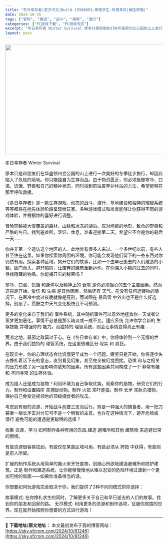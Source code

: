 ```yaml
---
title: "冬日幸存者|官方中文|Build.15568691-寒夜求生-风雪幸存|解压即撸|"
date: 2024-10-25
tags: ["冒险", "建造", "战斗", "探索", "潜行"]
categories: ["PC游戏下载", "PC游戏专区"]
excerpt: "冬日幸存者 Winter Survival 原本只是和朋友们在华盛顿州立公园的山上进行一次美好的冬季徒步旅行，却因此陷入了危险的境地。你只能独自为生存而战。由于物资匮乏，你必须抵御寒冷、口渴、饥饿、野兽和自己的精神状态，同时找到前往废弃护林站的方法，希望能够在那里呼叫救援。 《冬日幸存者》是一款生存&hellip;"
layout: post
---
```


<img class="aligncenter size-full wp-image-81216" src="https://sky.sfcrom.com/wp-content/uploads/2024/10/202410250753058.webp" alt="" width="616" height="353" />

冬日幸存者 Winter Survival

原本只是和朋友们在华盛顿州立公园的山上进行一次美好的冬季徒步旅行，却因此陷入了危险的境地。你只能独自为生存而战。由于物资匮乏，你必须抵御寒冷、口渴、饥饿、野兽和自己的精神状态，同时找到前往废弃护林站的方法，希望能够在那里呼叫救援。

《冬日幸存者》是一款生存游戏，动态的战斗、潜行、基地建设和独特的理智系统等等都将在抢先体验阶段呈现给玩家。多种游戏模式和难度能够让你获得不同的游戏体验，并根据你的喜好进行调整。

冒险穿越被大雪覆盖的森林、山脉和冰冻的湖泊。应对崎岖的地形、致命的野兽和严酷的冬日。找到避难所，烹饪、休息，准备迎接第二天。希望它不会是你的最后一天……

你并非第一个造访这个地区的人。此地曾有很多人来过。一个多世纪以前，有些人甚至住在这里。如果你探索你周围的环境，你可能会发现他们留下的一些东西对你仍然有用。探索各种区域，揭开它们的故事，比如一个由早已逝去的人们建造的小镇。破门而入，避开陷阱，让废弃的建筑重新运作。在你深入小镇的过去的同时，寻找隐藏的物品。你能揭开它的秘密吗？

寒冷、口渴、饥饿 和身体以及精神上的 衰竭 是你必须担心的五个主要因素。然而这只是开始。受伤 和 生病 是其他因素，然后还有 天气。在没有任何遮蔽物的情况下，在寒冷中度过夜晚就像是死刑，而试图在 暴风雪 中外出也不是什么好选择。别忘了，荒野之中天气变化极快且不可预测。

更多的变化来自于我们的 事件系统，其中随机事件可以意外地拯救你一天或者让噩梦更加恶化。事情不必总是那么暗淡或一成不变。适应系统 允许你学会新的 生存技能 并增强你的 能力。而独特的 理智系统，则会让事情变得真正有趣……

荒凉之地，最邪之敌莫过于心。在《冬日幸存者》中，你将体验到一个无情的世界，由于我们独特的 理智系统，在这里很难区分 现实 和 疯狂。

在现实中，你的心理状态会比饥饿更早成为一个问题。疲劳只是开始，你将逐步失去挣扎着活下去的意志，直到看见幻象，甚至完全被幻觉困扰。恐惧 和与之相关的压力形成了另一层影响你感知的因素，所有这些因素共同构成了一个 非常有趣 和 不同寻常 的生存体验。

成为猎人还是成为猎物？利用环境为自己争取优势。观察你的猎物，研究它们的行为，制作和设置陷阱 来捕捉动物。制作 火把 来吓走狼。制作 长矛 来射杀猎物，保护自己免受巡视领地的顶级捕食者的攻击。

考虑到有限的资源，开始战斗前要三思而后行。熊是一种强大的捕食者，用一把刀甚至一根长矛去对付它可不是一个明智的主意。也许在这种情况下，避开危险或 潜行 避免可能的遭遇是更聪明的选择？

收集 资源，学习 如何制作各种有用的东西,建造 避难所和其他 建筑物 来逃避日常的困境。

有些资源很容易找到，有些仅在某些区域可用，有些必须从 狩猎 中获得，有些则是前人所留。

扩展的制作系统从用简单的篝火来烹饪食物，到随心所欲地建造避难所和防护建筑。正是 制作和建造系统，让你能够慢慢地从难以忍受的危险环境过渡到一个更加可控的局面——如果你准备得当的话。

你想要如何玩游戏完全取决于你，我们提供了2种不同的模式供你选择：

故事模式: 在你挣扎求生的同时，了解更多关于自己和早已逝去的人们的故事。找到你的朋友和回家的路。
无尽模式: 利用更多的资源和制作选项，征服你周围的世界。现在就开始按照你想要的方式进行游戏！

---
📖 **下载地址/原文地址：** 本文最初发布于我的博客网站：[https://sky.sfcrom.com/2024/10/81246](https://sky.sfcrom.com/2024/10/81246)
